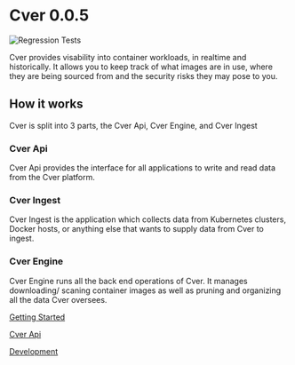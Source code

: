 # Cver 0.0.5
![Regression Tests](https://github.com/politeauthority/cver/actions/workflows/push-stage.yaml/badge.svg)

Cver provides visability into container workloads, in realtime and historically. It allows you to
keep track of what images are in use, where they are being sourced from and the security risks they 
may pose to you.

## How it works
Cver is split into 3 parts, the Cver Api, Cver Engine, and Cver Ingest

### Cver Api
Cver Api provides the interface for all applications to write and read data from the Cver platform.

### Cver Ingest
Cver Ingest is the application which collects data from Kubernetes clusters, Docker hosts, or
anything else that wants to supply data from Cver to ingest.

### Cver Engine
Cver Engine runs all the back end operations of Cver. It manages downloading/ scaning container
images as well as pruning and organizing all the data Cver oversees.

[Getting Started](docs/getting-started.md)

[Cver Api](docs/cver-api/cver-api.md)

[Development](docs/development.md)
